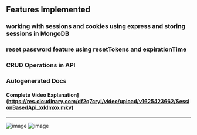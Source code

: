 ## Features Implemented
### working with sessions and cookies using express and storing sessions in MongoDB
### reset password feature using resetTokens and expirationTime
### CRUD Operations in API
### Autogenerated Docs





#### Complete Video Explanation](https://res.cloudinary.com/df2q7cryi/video/upload/v1625423662/SessionBasedApi_xddmxo.mkv)
----------------------

![image](https://res.cloudinary.com/df2q7cryi/image/upload/v1624871124/20210628_142023_uwufwv.jpg)
![image](
https://res.cloudinary.com/df2q7cryi/image/upload/v1624926437/20210628_141916_eeon7r.jpg)
